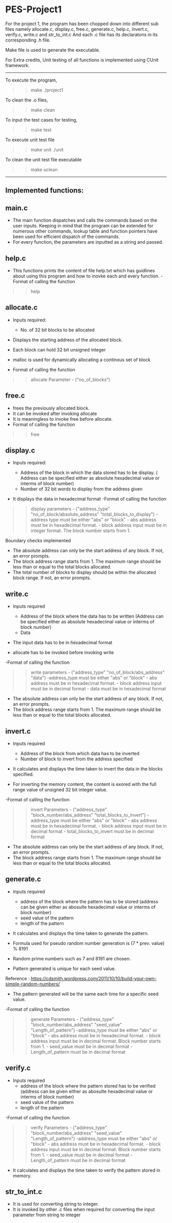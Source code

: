 # PES-Project1

For the project 1, the program has been chopped down into different sub files namely allocate.c, display.c, free.c, generate.c, help.c, invert.c, verify.c, write.c and str_to_int.c
And each .c file has its declaratons in its corresponding .h file.

Make file is used to generate the executable.

For Extra credits, Unit testing of all functions is implemented using CUnit framework.

-----------------------------------------------------------------------------------------------
To execute the program,
>> make
>> ./project1

To clean the .o files,
>> make clean

To input the test cases for testing,
>> make test

To execute unit test file
>>make unit
>>./unit

To clean the unit test file executable
>> make uclean
-------------------------------------------------------------------------------------------------
Implemented functions:
---------------------

main.c
--------
- The main function dispatches and calls the commands based on the user inputs. Keeping in mind that the program can be extended for numerous other commands, lookup table and function pointers have been used for efficient dispatch of the commands.
- For every function, the parameters are inputted as a string and passed.

help.c 
-------
- This functions prints the content of file help.txt which has guidlines about using this program and how to inovke each and every function.
-Format of calling the function
>>help

allocate.c
-----------
- Inputs required:
	- No. of 32 bit blocks to be allocated

- Displays the starting address of the allocated block.
- Each block can hold 32 bit unsigned integer
- malloc is used for dynamically allocating a continous set of block
- Format of calling the function
>> allocate 
>>Parameter - ("no_of_blocks")


free.c
-------
- frees the previously allocated block. 
- It can be invoked after invoking allocate
- It is meaningless to invoke free before allocate.
- Format of calling the function
>>free

display.c
---------
- Inputs required:
	- Address of the block in which the data stored has to be display.
	  ( Address can be specified either as absolute hexadecimal value or interms of block number)
 	- Number of 32 bit words to display from the address given

- It displays the data in hexadecimal format
-Format of calling the function
>>display 
>>parameters - ("address_type" "no_of_block/absolute_address" "total_blocks_to_display")
             -address type must be either "abs" or "block"
             - abs address must be in hexadecimal format.
	     - block address input must be in integer format. The block number starts from 1.

Boundary checks implemented
- The absolute address can only be the start address of any block. If not, an error prompts.
- The block address range starts from 1. The maximum range should be less than or equal to the total blocks allocated.
- The total number of blocks to display should be within the allocated block range. If not, an error prompts.

write.c
-------
- Inputs required
	- Address of the block where the data has to be written
	  (Address can be specified either as absolute hexadecimal value or interms of block number)
	- Data

- The input data has to be in hexadecimal format

- allocate has to be invoked before invoking write

-Format of calling the function
>>write 
>> parameters - ("address_type" "no_of_block/abs_address" "data")
	      -address_type must be either "abs" or "block"
	      - abs address must be in hexadecimal format.
              - block address input must be in decimal format
	      - data must be in hexadecimal format

- The absolute address can only be the start address of any block. If not, an error prompts.
- The block address range starts from 1. The maximum range should be less than or equal to the total blocks allocated.

invert.c
---------
- Inputs required
	- Address of the block from which data has to be inverted
	- Number of block to invert from the address specified

- It calculates and displays the time taken to invert the data in the blocks specified.
- For inverting the memory content, the content is exored with the full range value of unsigned 32 bit integer value.

-Format of calling the function
>>invert
>> Parameters -  ("address_type" "block_number/abs_address" "total_blocks_to_invert")
		-address_type must be either "abs" or "block"
		- abs address must be in hexadecimal format.
                - block address input must be in decimal format
		- total_blocks_to_invert must be in decimal format

- The absolute address can only be the start address of any block. If not, an error prompts.
- The block address range starts from 1. The maximum range should be less than or equal to the total blocks allocated.


generate.c
----------
- Inputs required
	- address of the block where the pattern has to be stored
	  (address can be given either as abosulte hexadecimal value or interms of block number)
	- seed value of the pattern
	- length of the pattern

- It calculates and displays the time taken to generate the pattern.

- Formula used for pseudo random number generation is  (7 * prev. value) % 8191
- Random prime numbers such as 7 and 8191 are chosen.
- Pattern generated is unique for each seed value.

Reference : https://cdsmith.wordpress.com/2011/10/10/build-your-own-simple-random-numbers/

- The pattern generated will be the same each time for a specific seed value.

-Format of calling the function
>>generate
>> Parameters -  ("address_type" "block_number/abs_address" "seed_value" "Length_of_pattern")
		-address_type must be either "abs" or "block"
                - abs address must be in hexadecimal format.
                - block address input must be in decimal format. Block number starts from 1.
                - seed_value must be in decimal format
		- Length_of_pattern must be in decimal format

verify.c
--------
- Inputs required
	- address of the block where the pattern stored has to be verified
        	(address can be given either as abosulte hexadecimal value or interms of block number)
	- seed value of the pattern
	- length of the pattern

-Format of calling the function
>>verify
>> Parameters -  ("address_type" "block_number/abs_address" "seed_value" "Length_of_pattern")
                -address_type must be either "abs" or "block"
                - abs address must be in hexadecimal format.
                - block address input must be in decimal format. Block number starts from 1.
                - seed_value must be in decimal format
                - Length_of_pattern must be in decimal format


- It calculates and displays the time taken to verify the pattern stored in memory.

str_to_int.c
------------
- It is used for converting string to integer.
- It is invoked by other .c files when required for converting the input parameter from string to integer
